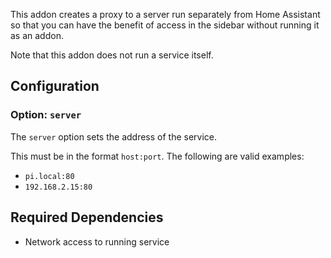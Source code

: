 This addon creates a proxy to a server run separately from Home Assistant so that you can have the benefit of access in the sidebar without running it as an addon.

Note that this addon does not run a service itself.

## Configuration

### Option: `server`

The `server` option sets the address of the service.

This must be in the format `host:port`. The following are valid examples:

- `pi.local:80`
- `192.168.2.15:80`

## Required Dependencies
- Network access to running service